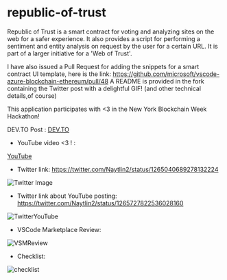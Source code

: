# republic-of-trust
Republic of Trust is a smart contract for voting and analyzing sites on the web for a safer experience. It also provides a script for performing a sentiment and entity analysis on request by the user for a certain URL. It is part of a larger initiative for a 'Web of Trust'.

I have also issued a Pull Request for adding the snippets for a smart contract UI template, here is the link:
https://github.com/microsoft/vscode-azure-blockchain-ethereum/pull/48
A README is provided in the fork containing the Twitter post with a delightful GIF! (and other technical details,of course)

This application participates with <3 in the New York Blockchain Week Hackathon!

DEV.TO Post : [DEV.TO](https://dev.to/naytlin2/blockchain-experience-azure-devkite-4koi)

* YouTube video <3 ! :

[YouTube](https://youtu.be/9D6TpDRlj9o)

* Twitter link: https://twitter.com/Naytlin2/status/1265040689278132224

![Twitter Image](https://github.com/Motanovici/republic-of-trust/blob/master/img/twitterReview.jpg)

* Twitter link about YouTube posting: https://twitter.com/Naytlin2/status/1265727822536028160

![TwitterYouTube](https://github.com/Motanovici/republic-of-trust/blob/master/img/twitterReview2.jpg)

* VSCode Marketplace Review: 

![VSMReview](https://github.com/Motanovici/republic-of-trust/blob/master/img/vscodeReview.jpg)

* Checklist:

![checklist](https://github.com/Motanovici/republic-of-trust/blob/master/img/checklist.jpg)
